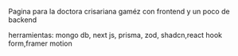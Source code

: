 Pagina para la doctora crisariana gaméz con frontend y un poco de backend

herramientas:
mongo db, next js, prisma, zod, shadcn,react hook form,framer motion
